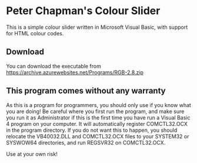 # Peter Chapman's Colour Slider

This is a simple colour slider written in Microsoft Visual Basic, with support for HTML colour codes.

## Download

You can download the executable from https://archive.azurewebsites.net/Programs/RGB-2.8.zip

## This program comes without any warranty

As this is a program for programmers, you should only use if you know what you are doing! Be careful where you first run the program, and make sure you run it as Administrator if this is the first time you have run a Visual Basic 4 program on your computer. It will automatically register COMCTL32.OCX in the program directory. If you do not want this to happen, you should relocate the VB40032.DLL and COMCTL32.OCX files to your SYSTEM32 or SYSWOW64 directories, and run REGSVR32 on COMCTL32.OCX.

Use at your own risk!
